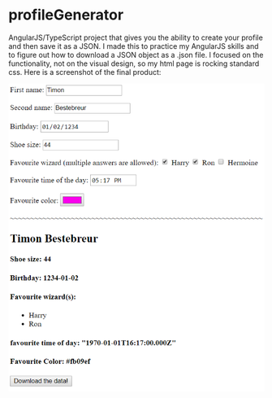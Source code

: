 # profileGenerator
AngularJS/TypeScript project that gives you the ability to create your profile and then save it as a JSON. I made this to practice my AngularJS skills and to figure out how to download a JSON object as a .json file. I focused on the functionality, not on the visual design, so my html page is rocking standard css. Here is a screenshot of the final product:

![](screenshot.png)
